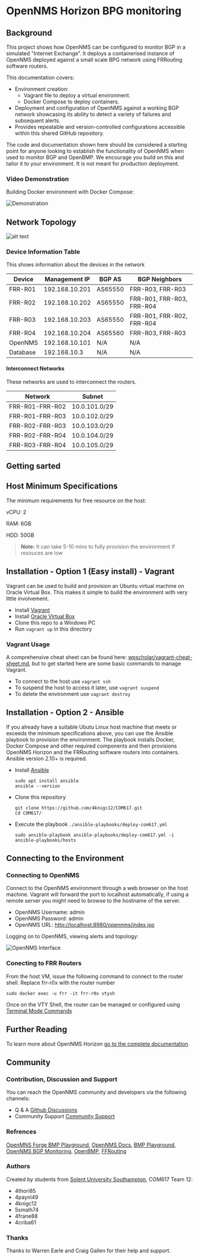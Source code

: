 # OpenNMS Horizon BPG  monitoring

## Background

This project shows how OpenNMS can be configured to monitor BGP in a simulated "Internet Exchange”. It deploys a containerised instance of OpenNMS deployed against a small scale BPG network using FRRouting software routers.

This documentation covers:

- Environment creation:
  - Vagrant file to deploy a virtual environment.
  - Docker Compose to deploy containers.
- Deployment and configuration of OpenNMS against a working BGP network showcasing its ability to detect a variety of failures and subsequent alerts.
- Provides repeatable and version-controlled configurations accessible within this shared GitHub repository.

The code and documentation shown here should be considered a starting point for anyone looking to establish the functionality of OpenNMS when used to monitor BGP and OpenBMP. We encourage you build on this and tailor it to your environment.  It is not meant for production deployment.

### Video Demonstration

Building Docker environment with Docker Compose:

![Demonstration](./software-routers/gifs/demo-fancy.gif)

## Network Topology

![alt text](./software-routers/BGP%20Network%20Topology%20(1)-Virtual.jpg)

### Device Information Table

This shows information about the devices in the network

| Device   | Management IP   | BGP AS       | BGP Neighbors             |
| ---------| ----------------| ------------ | --------------------------|
| FRR-R01  | 192.168.10.201  | AS65550      | FRR-R03, FRR-R03          |
| FRR-R02  | 192.168.10.202  | AS65550      | FRR-R01, FRR-R03, FRR-R04 |
| FRR-R03  | 192.168.10.203  | AS65550      | FRR-R01, FRR-R02, FRR-R04 |
| FRR-R04  | 192.168.10.204  | AS65560      | FRR-R03, FRR-R03          |
| OpenNMS  | 192.168.10.101  | N/A          | N/A                       |
| Database | 192.168.10.3    | N/A          | N/A                       |

#### Interconnect Networks

These networks are used to interconnect the routers.

| Network          | Subnet          |
| -----------------| ----------------|
| FRR-R01-FRR-R02  | 10.0.101.0/29   |
| FRR-R01-FRR-R03  | 10.0.102.0/29   |
| FRR-R02-FRR-R03  | 10.0.103.0/29   |
| FRR-R02-FRR-R04  | 10.0.104.0/29   |
| FRR-R03-FRR-R04  | 10.0.105.0/29   |

## Getting sarted

## Host Minimum Specifications

The minimum requirements for free resource on the host:

vCPU: 2

RAM: 6GB

HDD: 50GB

> **Note:**
It can take 5-10 mins to fully provision the environment if resouces are low

## Installation - Option 1 (Easy install) - Vagrant

Vagrant can be used to build and provision an Ubuntu virtual machine on Oracle Virtual Box. This makes it simple to build the environment with very little involvement.

- Install [Vagrant](https://www.vagrantup.com/)
- Install [Oracle Virtual Box](https://www.virtualbox.org/)
- Clone this repo to a Windows PC
- Run `vagrant up` in this directory

### Vagrant Usage

A comprehensive cheat sheet can be found here: [wpscholar/vagrant-cheat-sheet.md](https://gist.github.com/wpscholar/a49594e2e2b918f4d0c4), but to get started here are some basic commands to manage Vagrant.

- To connect to the host use `vagrant ssh`
- To suspend the host to access it later, use `vagrant suspend`
- To delete the environment use `vagrant destroy`

## Installation - Option 2 - Ansible

If you already have a suitable Ubutu Linux host machine that meets or exceeds the minimum specifications above, you can use the Ansible playbook to provision the environment. The playbook installs Docker, Docker Compose and other required components and then provisions OpenNMS Horizon and the FRRouting software routers into containers. Ansible version 2.10+ is required.

- Install [Ansible](https://docs.ansible.com/ansible/latest/installation_guide/intro_installation.html)

      sudo apt install ansible
      ansible --version

- Clone this repository

      git clone https://github.com/4knigc12/COM617.git
      cd COM617/

- Execute the playbook `./ansible-playbooks/deploy-com617.yml`

      sudo ansible-playbook ansible-playbooks/deploy-com617.yml -i ansible-playbooks/hosts

## Connecting to the Environment

### Connecting to OpenNMS

Connect to the OpenNMS environment through a web browser on the host machine. Vagrant will forward the port to localhost automatically, if using a remote server you might need to browse to the hostname of the server.

- OpenNMS Username: admin
- OpenNMS Password: admin
- OpenNMS URL: [http://localhost:8980/opennms/index.jsp](http://localhost:8980/opennms/index.jsp)

Logging on to OpenNMS, viewing alerts and topology:

![OpenNMS Interface](./software-routers/gifs/opennms-demo-fancy.gif)

### Conecting to FRR Routers

From the host VM, issue the following command to connect to the router shell. Replace frr-r0x with the router number

    sudo docker exec -u frr -it frr-r0x vtysh

Once on the VTY Shell, the router can be managed or configured using [Terminal Mode Commands](https://docs.frrouting.org/en/latest/basic.html#terminal-mode-commands)

## Further Reading

To learn more about OpenNMS Horizon [go to the complete documentation](https://docs.opennms.com/start-page/1.0.0/index.html)

## Community

### Contribution, Discussion and Support

You can reach the OpenNMS community and developers via the following channels:

- Q & A [Github Discussions](https://github.com/OpenNMS)
- Community Support [Community Support](https://opennms.discourse.group/)

### Refrences

[OpenMNS Forge BMP Playground](https://github.com/opennms-forge/bmp-playground),
[OpenNMS Docs](https://vault.opennms.com/docs/opennms/releases/27.2.0/guide-admin/guide-admin.pdf),
[BMP Playground](https://blog.no42.org/article/bmp-playground/),
[OpenNMS BGP Monitoring](https://www.opennms.com/en/blog/2020-04-21-new-in-opennms-bgp-monitoring-protocol-bmp-functionality/),
[OpenBMP](https://www.openbmp.org/),
[FFRouting](https://frrouting.org/)

### Authors

Created by students from [Solent University Southampton](https://www.solent.ac.uk/), COM617 Team 12:

- 4thori85  
- 4paynl49  
- 4knigc12
- 5smalh74
- 4frane88
- 4criba61

### Thanks

Thanks to Warren Earle and Craig Gallen for their help and support.
